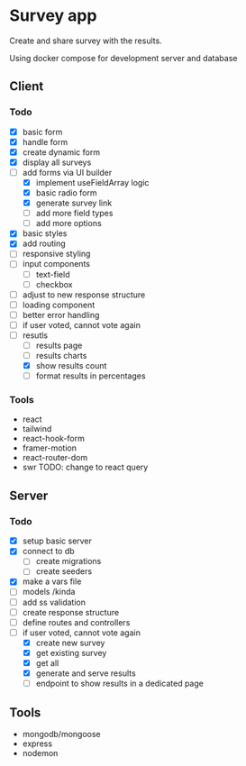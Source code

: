 # Survey app

Create and share survey with the results.

Using docker compose for development server and database

## Client

### Todo

- [x] basic form
- [x] handle form
- [x] create dynamic form
- [x] display all surveys
- [ ] add forms via UI builder
  - [x] implement useFieldArray logic
  - [x] basic radio form
  - [x] generate survey link
  - [ ] add more field types
  - [ ] add more options
- [x] basic styles
- [x] add routing
- [ ] responsive styling
- [ ] input components
  - [ ] text-field
  - [ ] checkbox
- [ ] adjust to new response structure
- [ ] loading component
- [ ] better error handling
- [ ] if user voted, cannot vote again
- [ ] resutls
  - [ ] results page
  - [ ] results charts
  - [x] show results count
  - [ ] format results in percentages

### Tools

- react
- tailwind
- react-hook-form
- framer-motion
- react-router-dom
- swr TODO: change to react query

## Server

### Todo

- [x] setup basic server
- [x] connect to db
  - [ ] create migrations
  - [ ] create seeders
- [x] make a vars file
- [ ] models /kinda
- [ ] add ss validation
- [ ] create response structure
- [ ] define routes and controllers
- [ ] if user voted, cannot vote again
  - [x] create new survey
  - [x] get existing survey
  - [x] get all
  - [x] generate and serve results
  - [ ] endpoint to show results in a dedicated page

## Tools

- mongodb/mongoose
- express
- nodemon
